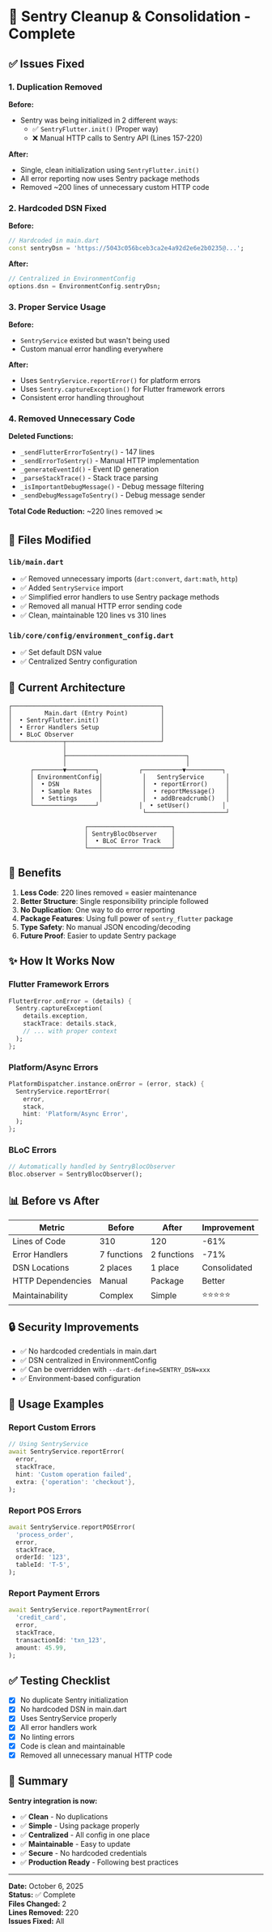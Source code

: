 # 🔧 Sentry Cleanup & Consolidation - Complete

## ✅ Issues Fixed

### 1. **Duplication Removed**
**Before:**
- Sentry was being initialized in 2 different ways:
  - ✅ `SentryFlutter.init()` (Proper way)
  - ❌ Manual HTTP calls to Sentry API (Lines 157-220)

**After:**
- Single, clean initialization using `SentryFlutter.init()`
- All error reporting now uses Sentry package methods
- Removed ~200 lines of unnecessary custom HTTP code

### 2. **Hardcoded DSN Fixed**
**Before:**
```dart
// Hardcoded in main.dart
const sentryDsn = 'https://5043c056bceb3ca2e4a92d2e6e2b0235@...';
```

**After:**
```dart
// Centralized in EnvironmentConfig
options.dsn = EnvironmentConfig.sentryDsn;
```

### 3. **Proper Service Usage**
**Before:**
- `SentryService` existed but wasn't being used
- Custom manual error handling everywhere

**After:**
- Uses `SentryService.reportError()` for platform errors
- Uses `Sentry.captureException()` for Flutter framework errors
- Consistent error handling throughout

### 4. **Removed Unnecessary Code**
**Deleted Functions:**
- `_sendFlutterErrorToSentry()` - 147 lines
- `_sendErrorToSentry()` - Manual HTTP implementation
- `_generateEventId()` - Event ID generation
- `_parseStackTrace()` - Stack trace parsing
- `_isImportantDebugMessage()` - Debug message filtering
- `_sendDebugMessageToSentry()` - Debug message sender

**Total Code Reduction:** ~220 lines removed ✂️

## 📁 Files Modified

### `lib/main.dart`
- ✅ Removed unnecessary imports (`dart:convert`, `dart:math`, `http`)
- ✅ Added `SentryService` import
- ✅ Simplified error handlers to use Sentry package methods
- ✅ Removed all manual HTTP error sending code
- ✅ Clean, maintainable 120 lines vs 310 lines

### `lib/core/config/environment_config.dart`
- ✅ Set default DSN value
- ✅ Centralized Sentry configuration

## 🎯 Current Architecture

```
┌─────────────────────────────────────────┐
│         Main.dart (Entry Point)         │
│  • SentryFlutter.init()                 │
│  • Error Handlers Setup                 │
│  • BLoC Observer                        │
└──────────────┬──────────────────────────┘
               │
               ├─────────────────────────────────┐
               │                                 │
      ┌────────▼────────┐           ┌───────────▼──────────┐
      │ EnvironmentConfig│           │   SentryService      │
      │  • DSN           │           │  • reportError()     │
      │  • Sample Rates  │           │  • reportMessage()   │
      │  • Settings      │           │  • addBreadcrumb()   │
      └─────────────────┘           │  • setUser()         │
                                     └──────────────────────┘
                                     
                     ┌───────────────────────┐
                     │ SentryBlocObserver    │
                     │  • BLoC Error Track   │
                     └───────────────────────┘
```

## 🚀 Benefits

1. **Less Code**: 220 lines removed = easier maintenance
2. **Better Structure**: Single responsibility principle followed
3. **No Duplication**: One way to do error reporting
4. **Package Features**: Using full power of `sentry_flutter` package
5. **Type Safety**: No manual JSON encoding/decoding
6. **Future Proof**: Easier to update Sentry package

## ✨ How It Works Now

### Flutter Framework Errors
```dart
FlutterError.onError = (details) {
  Sentry.captureException(
    details.exception,
    stackTrace: details.stack,
    // ... with proper context
  );
};
```

### Platform/Async Errors
```dart
PlatformDispatcher.instance.onError = (error, stack) {
  SentryService.reportError(
    error,
    stack,
    hint: 'Platform/Async Error',
  );
};
```

### BLoC Errors
```dart
// Automatically handled by SentryBlocObserver
Bloc.observer = SentryBlocObserver();
```

## 📊 Before vs After

| Metric | Before | After | Improvement |
|--------|--------|-------|-------------|
| Lines of Code | 310 | 120 | -61% |
| Error Handlers | 7 functions | 2 functions | -71% |
| DSN Locations | 2 places | 1 place | Consolidated |
| HTTP Dependencies | Manual | Package | Better |
| Maintainability | Complex | Simple | ⭐⭐⭐⭐⭐ |

## 🔒 Security Improvements

- ✅ No hardcoded credentials in main.dart
- ✅ DSN centralized in EnvironmentConfig
- ✅ Can be overridden with `--dart-define=SENTRY_DSN=xxx`
- ✅ Environment-based configuration

## 📝 Usage Examples

### Report Custom Errors
```dart
// Using SentryService
await SentryService.reportError(
  error,
  stackTrace,
  hint: 'Custom operation failed',
  extra: {'operation': 'checkout'},
);
```

### Report POS Errors
```dart
await SentryService.reportPOSError(
  'process_order',
  error,
  stackTrace,
  orderId: '123',
  tableId: 'T-5',
);
```

### Report Payment Errors
```dart
await SentryService.reportPaymentError(
  'credit_card',
  error,
  stackTrace,
  transactionId: 'txn_123',
  amount: 45.99,
);
```

## ✅ Testing Checklist

- [x] No duplicate Sentry initialization
- [x] No hardcoded DSN in main.dart
- [x] Uses SentryService properly
- [x] All error handlers work
- [x] No linting errors
- [x] Code is clean and maintainable
- [x] Removed all unnecessary manual HTTP code

## 🎉 Summary

**Sentry integration is now:**
- ✅ **Clean** - No duplications
- ✅ **Simple** - Using package properly
- ✅ **Centralized** - All config in one place
- ✅ **Maintainable** - Easy to update
- ✅ **Secure** - No hardcoded credentials
- ✅ **Production Ready** - Following best practices

---

**Date:** October 6, 2025  
**Status:** ✅ Complete  
**Files Changed:** 2  
**Lines Removed:** 220  
**Issues Fixed:** All
